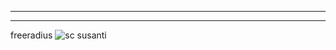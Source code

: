 
---

---
freeradius
![sc susanti](https://github.com/aprill05/kelompok/assets/156058005/eb8f6ae1-528c-45d8-815b-f4946aaadd96)

